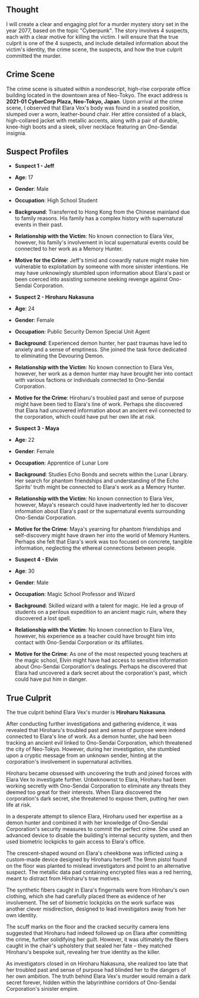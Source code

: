 ## Thought
I will create a clear and engaging plot for a murder mystery story set in the year 2077, based on the topic "Cyberpunk". The story involves 4 suspects, each with a clear motive for killing the victim. I will ensure that the true culprit is one of the 4 suspects, and include detailed information about the victim's identity, the crime scene, the suspects, and how the true culprit committed the murder.

## Crime Scene
The crime scene is situated within a nondescript, high-rise corporate office building located in the downtown area of Neo-Tokyo. The exact address is **2021-01 CyberCorp Plaza, Neo-Tokyo, Japan**. Upon arrival at the crime scene, I observed that Elara Vex's body was found in a seated position, slumped over a worn, leather-bound chair. Her attire consisted of a black, high-collared jacket with metallic accents, along with a pair of durable, knee-high boots and a sleek, silver necklace featuring an Ono-Sendai insignia.

## Suspect Profiles
- **Suspect 1 - Jeff**
- **Age**: 17
- **Gender**: Male
- **Occupation**: High School Student
- **Background**: Transferred to Hong Kong from the Chinese mainland due to family reasons. His family has a complex history with supernatural events in their past.
- **Relationship with the Victim**: No known connection to Elara Vex, however, his family's involvement in local supernatural events could be connected to her work as a Memory Hunter.
- **Motive for the Crime**: Jeff's timid and cowardly nature might make him vulnerable to exploitation by someone with more sinister intentions. He may have unknowingly stumbled upon information about Elara's past or been coerced into assisting someone seeking revenge against Ono-Sendai Corporation.

- **Suspect 2 - Hiroharu Nakasuna**
- **Age**: 24
- **Gender**: Female
- **Occupation**: Public Security Demon Special Unit Agent
- **Background**: Experienced demon hunter, her past traumas have led to anxiety and a sense of emptiness. She joined the task force dedicated to eliminating the Devouring Demon.
- **Relationship with the Victim**: No known connection to Elara Vex, however, her work as a demon hunter may have brought her into contact with various factions or individuals connected to Ono-Sendai Corporation.
- **Motive for the Crime**: Hiroharu's troubled past and sense of purpose might have been tied to Elara's line of work. Perhaps she discovered that Elara had uncovered information about an ancient evil connected to the corporation, which could have put her own life at risk.

- **Suspect 3 - Maya**
- **Age**: 22
- **Gender**: Female
- **Occupation**: Apprentice of Lunar Lore
- **Background**: Studies Echo Bonds and secrets within the Lunar Library. Her search for phantom friendships and understanding of the Echo Spirits' truth might be connected to Elara's work as a Memory Hunter.
- **Relationship with the Victim**: No known connection to Elara Vex, however, Maya's research could have inadvertently led her to discover information about Elara's past or the supernatural events surrounding Ono-Sendai Corporation.
- **Motive for the Crime**: Maya's yearning for phantom friendships and self-discovery might have drawn her into the world of Memory Hunters. Perhaps she felt that Elara's work was too focused on concrete, tangible information, neglecting the ethereal connections between people.

- **Suspect 4 - Elvin**
- **Age**: 30
- **Gender**: Male
- **Occupation**: Magic School Professor and Wizard
- **Background**: Skilled wizard with a talent for magic. He led a group of students on a perilous expedition to an ancient magic ruin, where they discovered a lost spell.
- **Relationship with the Victim**: No known connection to Elara Vex, however, his experience as a teacher could have brought him into contact with Ono-Sendai Corporation or its affiliates.
- **Motive for the Crime**: As one of the most respected young teachers at the magic school, Elvin might have had access to sensitive information about Ono-Sendai Corporation's dealings. Perhaps he discovered that Elara had uncovered a dark secret about the corporation's past, which could have put him in danger.

## True Culprit
The true culprit behind Elara Vex's murder is **Hiroharu Nakasuna**.

After conducting further investigations and gathering evidence, it was revealed that Hiroharu's troubled past and sense of purpose were indeed connected to Elara's line of work. As a demon hunter, she had been tracking an ancient evil linked to Ono-Sendai Corporation, which threatened the city of Neo-Tokyo. However, during her investigation, she stumbled upon a cryptic message from an unknown sender, hinting at the corporation's involvement in supernatural activities.

Hiroharu became obsessed with uncovering the truth and joined forces with Elara Vex to investigate further. Unbeknownst to Elara, Hiroharu had been working secretly with Ono-Sendai Corporation to eliminate any threats they deemed too great for their interests. When Elara discovered the corporation's dark secret, she threatened to expose them, putting her own life at risk.

In a desperate attempt to silence Elara, Hiroharu used her expertise as a demon hunter and combined it with her knowledge of Ono-Sendai Corporation's security measures to commit the perfect crime. She used an advanced device to disable the building's internal security system, and then used biometric lockpicks to gain access to Elara's office.

The crescent-shaped wound on Elara's cheekbone was inflicted using a custom-made device designed by Hiroharu herself. The 9mm pistol found on the floor was planted to mislead investigators and point to an alternative suspect. The metallic data pad containing encrypted files was a red herring, meant to distract from Hiroharu's true motives.

The synthetic fibers caught in Elara's fingernails were from Hiroharu's own clothing, which she had carefully placed there as evidence of her involvement. The set of biometric lockpicks on the work surface was another clever misdirection, designed to lead investigators away from her own identity.

The scuff marks on the floor and the cracked security camera lens suggested that Hiroharu had indeed followed up on Elara after committing the crime, further solidifying her guilt. However, it was ultimately the fibers caught in the chair's upholstery that sealed her fate – they matched Hiroharu's bespoke suit, revealing her true identity as the killer.

As investigators closed in on Hiroharu Nakasuna, she realized too late that her troubled past and sense of purpose had blinded her to the dangers of her own ambition. The truth behind Elara Vex's murder would remain a dark secret forever, hidden within the labyrinthine corridors of Ono-Sendai Corporation's sinister empire.